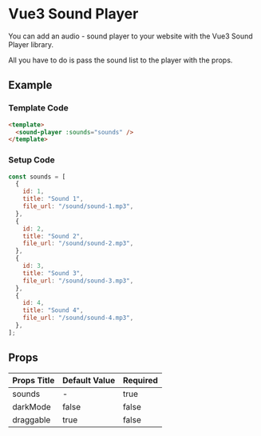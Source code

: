 # Vue3 Sound Player

You can add an audio - sound player to your website with the Vue3 Sound Player library.

All you have to do is pass the sound list to the player with the props.

## Example

### Template Code

```html
<template>
  <sound-player :sounds="sounds" />
</template>
```

### Setup Code

```javascript
const sounds = [
  {
    id: 1,
    title: "Sound 1",
    file_url: "/sound/sound-1.mp3",
  },
  {
    id: 2,
    title: "Sound 2",
    file_url: "/sound/sound-2.mp3",
  },
  {
    id: 3,
    title: "Sound 3",
    file_url: "/sound/sound-3.mp3",
  },
  {
    id: 4,
    title: "Sound 4",
    file_url: "/sound/sound-4.mp3",
  },
];
```

## Props

| Props Title | Default Value | Required |
| ----------- | ------------- | -------- |
| sounds      | -             | true     |
| darkMode    | false         | false    |
| draggable   | true          | false    |
